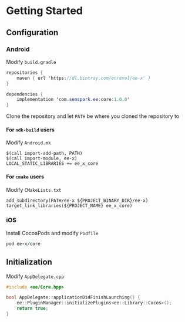 # Getting Started
## Configuration
### Android
Modify `build.gradle`
```java
repositories {
    maven { url 'https://dl.bintray.com/enrevol/ee-x' }
}

dependencies {
    implementation 'com.senspark.ee:core:1.0.0'
}
```

Clone the repository and let `PATH` be where you cloned the repository to
#### For `ndk-build` users
Modify `Android.mk`
```
$(call import-add-path, PATH)
$(call import-module, ee-x)
LOCAL_STATIC_LIBRARIES += ee_x_core
```

#### For `cmake` users
Modify `CMakeLists.txt`
```
add_subdirectory(PATH/ee-x ${PROJECT_BINARY_DIR}/ee-x)
target_link_libraries(${PROJECT_NAME} ee_x_core)
```

### iOS
Install CocoaPods and modify `Podfile`
```ruby
pod ee-x/core
```

## Initialization
Modify `AppDelegate.cpp`
```cpp
#include <ee/Core.hpp>

bool AppDelegate::applicationDidFinishLaunching() {
    ee::PluginManager::initializePlugins<ee::Library::Cocos>();
    return true;
}
```
